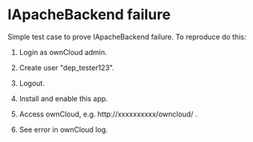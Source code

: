 IApacheBackend failure
============================
Simple test case to prove IApacheBackend failure. To reproduce do this:

1) Login as ownCloud admin.

2) Create user "dep_tester123".

3) Logout.

4) Install and enable this app.

5) Access ownCloud, e.g. http://xxxxxxxxxx/owncloud/ . 

6) See error in ownCloud log.
